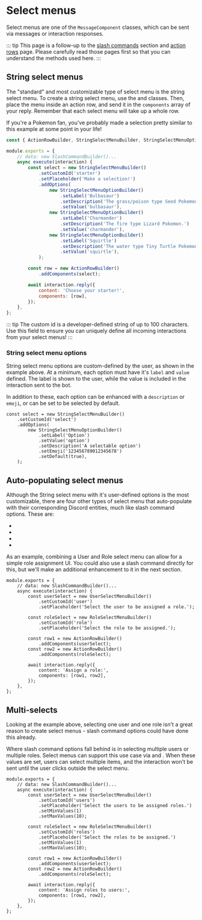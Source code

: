 # Select menus

Select menus are one of the `MessageComponent` classes, which can be sent via messages or interaction responses.

::: tip
This page is a follow-up to the [slash commands](/slash-commands/advanced-creation.md) section and [action rows](/message-components/action-rows.md) page. Please carefully read those pages first so that you can understand the methods used here.
:::

## String select menus

The "standard" and most customizable type of select menu is the string select menu. To create a string select menu, use the <DocsLink section="builders" path="class/StringSelectMenuBuilder"/> and <DocsLink section="builders" path="class/StringSelectMenuOptionBuilder"/> classes. Then, place the menu inside an action row, and send it in the `components` array of your reply. Remember that each select menu will take up a whole row.

If you're a Pokemon fan, you've probably made a selection pretty similar to this example at some point in your life!

```js {1,6-25,29}
const { ActionRowBuilder, StringSelectMenuBuilder, StringSelectMenuOptionBuilder, SlashCommandBuilder } = require('discord.js');

module.exports = {
	// data: new SlashCommandBuilder()...
	async execute(interaction) {
		const select = new StringSelectMenuBuilder()
			.setCustomId('starter')
			.setPlaceholder('Make a selection!')
			.addOptions(
				new StringSelectMenuOptionBuilder()
					.setLabel('Bulbasaur')
					.setDescription('The grass/poison type Seed Pokemon.')
					.setValue('bulbasaur'),
				new StringSelectMenuOptionBuilder()
					.setLabel('Charmander')
					.setDescription('The fire type Lizard Pokemon.')
					.setValue('charmander'),
				new StringSelectMenuOptionBuilder()
					.setLabel('Squirtle')
					.setDescription('The water type Tiny Turtle Pokemon.')
					.setValue('squirtle'),
			);

		const row = new ActionRowBuilder()
			.addComponents(select);

		await interaction.reply({
			content: 'Choose your starter!',
			components: [row],
		});
	},
};
```

::: tip
The custom id is a developer-defined string of up to 100 characters. Use this field to ensure you can uniquely define all incoming interactions from your select menus!
:::

<!-- TODO: Update this section with a new image. Or make a component, idk
Restart your bot and then send the command to a channel your bot has access to. If all goes well, you should see something like this:

vue-discord-message doesn't yet have support for select menus
<DiscordMessages>
	<DiscordMessage profile="bot">
		<template #interactions>
			<DiscordInteraction profile="user" :command="true">ping</DiscordInteraction>
		</template>
		Pong!
	</DiscordMessage>
</DiscordMessages>

![select](./images/select.png)
-->

### String select menu options

String select menu options are custom-defined by the user, as shown in the example above. At a minimum, each option must have it's `label` and `value` defined. The label is shown to the user, while the value is included in the interaction sent to the bot.

In addition to these, each option can be enhanced with a `description` or `emoji`, or can be set to be selected by default.

```js{4-9}
const select = new StringSelectMenuBuilder()
	.setCustomId('select')
	.addOptions(
		new StringSelectMenuOptionBuilder()
			.setLabel('Option')
			.setValue('option')
			.setDescription('A selectable option')
			.setEmoji('123456789012345678')
			.setDefault(true),
	);
```

## Auto-populating select menus

Although the String select menu with it's user-defined options is the most customizable, there are four other types of select menu that auto-populate with their corresponding Discord entities, much like slash command options. These are:

- <DocsLink section="builders" path="class/UserSelectMenuBuilder" />
- <DocsLink section="builders" path="class/RoleSelectMenuBuilder" />
- <DocsLink section="builders" path="class/MentionableSelectMenuBuilder" />
- <DocsLink section="builders" path="class/ChannelSelectMenuBuilder" />

As an example, combining a User and Role select menu can allow for a simple role assignment UI. You could also use a slash command directly for this, but we'll make an additional enhancement to it in the next section.

```js{4-10}
module.exports = {
	// data: new SlashCommandBuilder()...
	async execute(interaction) {
		const userSelect = new UserSelectMenuBuilder()
			.setCustomId('user')
			.setPlaceholder('Select the user to be assigned a role.');

		const roleSelect = new RoleSelectMenuBuilder()
			.setCustomId('role')
			.setPlaceholder('Select the role to be assigned.');

		const row1 = new ActionRowBuilder()
			.addComponents(userSelect);
		const row2 = new ActionRowBuilder()
			.addComponents(roleSelect);

		await interaction.reply({
			content: 'Assign a role:',
			components: [row1, row2],
		});
	},
};
```

## Multi-selects

Looking at the example above, selecting one user and one role isn't a great reason to create select menus - slash command options could have done this already.

Where slash command options fall behind is in selecting multiple users or multiple roles. Select menus can support this use case via <DocsLink section="builders" path="class/BaseSelectMenuBuilder?scrollTo=setMinValues" /> and <DocsLink section="builders" path="class/BaseSelectMenuBuilder?scrollTo=setMaxValues" />. When these values are set, users can select multiple items, and the interaction won't be sent until the user clicks outside the select menu.


```js{7-8,13-14}
module.exports = {
	// data: new SlashCommandBuilder()...
	async execute(interaction) {
		const userSelect = new UserSelectMenuBuilder()
			.setCustomId('users')
			.setPlaceholder('Select the users to be assigned roles.')
			.setMinValues(1)
			.setMaxValues(10);

		const roleSelect = new RoleSelectMenuBuilder()
			.setCustomId('roles')
			.setPlaceholder('Select the roles to be assigned.')
			.setMinValues(1)
			.setMaxValues(10);

		const row1 = new ActionRowBuilder()
			.addComponents(userSelect);
		const row2 = new ActionRowBuilder()
			.addComponents(roleSelect);

		await interaction.reply({
			content: 'Assign roles to users:',
			components: [row1, row2],
		});
	},
};
```
